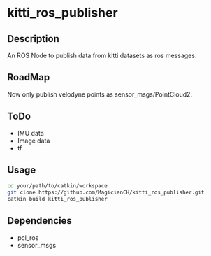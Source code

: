 # kitti_ros_publisher

## Description

An ROS Node to publish data from kitti datasets as ros messages.

## RoadMap

Now only publish velodyne points as sensor_msgs/PointCloud2. 

## ToDo

+ IMU data
+ Image data
+ tf

## Usage

```bash
cd your/path/to/catkin/workspace
git clone https://github.com/MagicianCH/kitti_ros_publisher.git
catkin build kitti_ros_publisher
```

## Dependencies

+ pcl_ros
+ sensor_msgs
